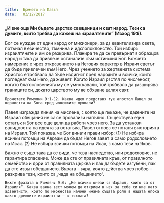 ```yaml
---
title:  Бремето на Павел
date:   03/12/2017
---
```


**„И вие още Ми бъдете царство свещеници и свят народ. Тези са думите, които трябва да кажеш на израилтяните” (Изход 19:6).**

Бог се нуждае от един народ от мисионери, за да евангелизира света, потънал в езичество, тъмнина и идолопоклонство. Той избира израилтяните и им се разкрива. Планира те да се превърнат в образцов народ и така да привлече останалите към истинския Бог. Божието намерение е чрез откровението на Неговия характер в Израил светът да бъде привлечен към Него. Чрез учението за жертвената система Христос е трябвало да бъде издигнат пред народите и всички, които погледнат към Него, да живеят. Когато Израил растял по численост, когато благословенията му се умножавали, той трябвало да разширява границите си, докато царството му не обхване целия свят.

`Прочетете Римляни 9:1-12. Каква идея представя тук апостол Павел за верността на Бога сред човешките провали?`

Павел изгражда линия на мислене, с която ще покаже, че дадените на Израил обещания не са се провалили напълно. Съществува един остатък и Бог все още цели да работи чрез него. За да установи валидността на идеята за остатъка, Павел отново се потапя в историята на Израил. Той показва, че Бог винаги прави избор: (1) Не избира всички потомци на Авраам да бъдат Негов завет, а само родословието на Исак. (2) Не избира всички потомци на Исак, а само тези на Яков.

Важно е също така да се види, че това наследство, или родословие, не гарантира спасение. Може да сте от правилната кръв, от правилното семейство и дори от правилната църква и пак да бъдете изгубени, пак да сте извън обещанието. Вярата – вяра, която действа чрез любов – разкрива тези, които са „чада на обещанието“.

`Вижте фразата в Римляни 9:6: „Не всички онези са Израил, които са от Израиля“. Каква важна вест можем да открием в нея за себе си ние като адвентисти, които по множество начини имаме същата роля в нашата епоха както древните израилтяни – в тяхната?`